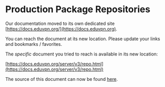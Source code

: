 # Production Package Repositories
    
Our documentation moved to its own dedicated site 
[https://docs.eduvpn.org/](https://docs.eduvpn.org).

You can reach the document at its new location. Please update your links and 
bookmarks / favorites.

The _specific_ document you tried to reach is available in its new location:

[https://docs.eduvpn.org/server/v3/repo.html](https://docs.eduvpn.org/server/v3/repo.html)

The source of this document can now be found [here](https://codeberg.org/eduVPN/documentation/src/branch/v3/repo.md).
